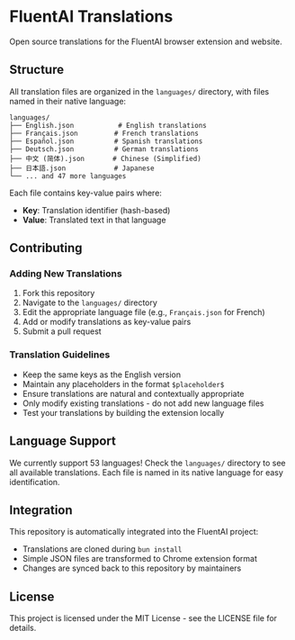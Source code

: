 # FluentAI Translations

Open source translations for the FluentAI browser extension and website.

## Structure

All translation files are organized in the `languages/` directory, with files named in their native language:

```
languages/
├── English.json           # English translations
├── Français.json         # French translations
├── Español.json          # Spanish translations
├── Deutsch.json          # German translations
├── 中文 (简体).json       # Chinese (Simplified)
├── 日本語.json            # Japanese
└── ... and 47 more languages
```

Each file contains key-value pairs where:
- **Key**: Translation identifier (hash-based)
- **Value**: Translated text in that language

## Contributing

### Adding New Translations

1. Fork this repository
2. Navigate to the `languages/` directory
3. Edit the appropriate language file (e.g., `Français.json` for French)
4. Add or modify translations as key-value pairs
5. Submit a pull request


### Translation Guidelines

- Keep the same keys as the English version
- Maintain any placeholders in the format `$placeholder$`
- Ensure translations are natural and contextually appropriate
- Only modify existing translations - do not add new language files
- Test your translations by building the extension locally

## Language Support

We currently support 53 languages! Check the `languages/` directory to see all available translations. Each file is named in its native language for easy identification.

## Integration

This repository is automatically integrated into the FluentAI project:

- Translations are cloned during `bun install`
- Simple JSON files are transformed to Chrome extension format
- Changes are synced back to this repository by maintainers

## License

This project is licensed under the MIT License - see the LICENSE file for details.
